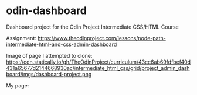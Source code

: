 # odin-dashboard
Dashboard project for the Odin Project Intermediate CSS/HTML Course

Assignment: https://www.theodinproject.com/lessons/node-path-intermediate-html-and-css-admin-dashboard

Image of page I attempted to clone: https://cdn.statically.io/gh/TheOdinProject/curriculum/43cc6ab69fdfbef40d431a65677d2144668930ac/intermediate_html_css/grid/project_admin_dashboard/imgs/dashboard-project.png

My page:

